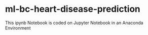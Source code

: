 # ml-bc-heart-disease-prediction
 This ipynb Notebook is coded on Jupyter Notebook in an Anaconda Environment
